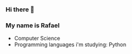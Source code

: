 ### Hi there 👋

### My name is Rafael

- Computer Science
- Programming languages i'm studying: Python
